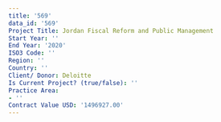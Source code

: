```yaml
---
title: '569'
data_id: '569'
Project Title: Jordan Fiscal Reform and Public Management
Start Year: ''
End Year: '2020'
ISO3 Code: ''
Region: ''
Country: ''
Client/ Donor: Deloitte
Is Current Project? (true/false): ''
Practice Area:
- ''
Contract Value USD: '1496927.00'
---
```



